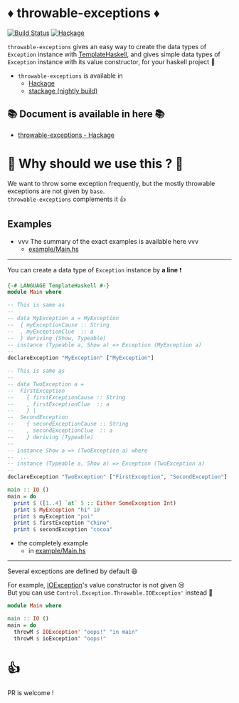 # :diamonds: throwable-exceptions :diamonds:
[![Build Status](https://travis-ci.org/aiya000/hs-throwable-exceptions.svg?branch=master)](https://travis-ci.org/aiya000/hs-throwable-exceptions)
[![Hackage](https://img.shields.io/badge/hackage-v0.1.0.x-blue.svg)](https://hackage.haskell.org/package/throwable-exceptions)

`throwable-exceptions` gives an easy way to create the data types of `Exception` instance with [TemplateHaskell](https://wiki.haskell.org/Template_Haskell),
and gives simple data types of `Exception` instance with its value constructor,
for your haskell project :dog:

- `throwable-exceptions` is available in
    - [Hackage](https://hackage.haskell.org/package/throwable-exceptions)
    - [stackage (nightly build)](https://www.stackage.org/nightly-2017-06-18/package/throwable-exceptions)


## :books: Document is available in here :books:

- [throwable-exceptions - Hackage](https://hackage.haskell.org/package/throwable-exceptions)


# :muscle: Why should we use this ? :muscle:
We want to throw some exception frequently, but the mostly throwable exceptions are not given by `base`.  
`throwable-exceptions` complements it :+1:


## Examples

- vvv  The summary of the exact examples is available here  vvv
    - [example/Main.hs](https://github.com/aiya000/hs-throwable-exceptions/blob/master/example/Main.hs)

- - -

You can create a data type of `Exception` instance by **a line** :exclamation:

```haskell
{-# LANGUAGE TemplateHaskell #-}
module Main where

-- This is same as
--
-- data MyException a = MyException
--  { myExceptionCause :: String
--  , myExceptionClue  :: a
--  } deriving (Show, Typeable)
-- instance (Typeable a, Show a) => Exception (MyException a)
--
declareException "MyException" ["MyException"]

-- This is same as
--
-- data TwoException a =
--  FirstException
--    { firstExceptionCause :: String
--    , firstExceptionClue  :: a
--    } |
--  SecondException
--    { secondExceptionCause :: String
--    , secondExceptionClue  :: a
--    } deriving (Typeable)
--
-- instance Show a => (TwoException a) where
--  ...
-- instance (Typeable a, Show a) => Exception (TwoException a)
--
declareException "TwoException" ["FirstException", "SecondException"]

main :: IO ()
main = do
  print $ ([1..4] `at` 5 :: Either SomeException Int)
  print $ MyException "hi" 10
  print $ myException "poi"
  print $ firstException "chino"
  print $ secondException "cocoa"
```

- the completely example
    - in [example/Main.hs](https://github.com/aiya000/hs-throwable-exceptions/blob/master/example/Main.hs)

- - -

Several exceptions are defined by default :smile:

For example, [IOException](https://hackage.haskell.org/package/base-4.9.1.0/docs/Control-Exception.html#t:IOException)'s value constructor is not given :cry:  
But you can use `Control.Exception.Throwable.IOException'` instead :dog:

```haskell
module Main where

main :: IO ()
main = do
  throwM $ IOException' "oops!" "in main"
  throwM $ ioException' "oops!"
```


# :+1:
PR is welcome !

